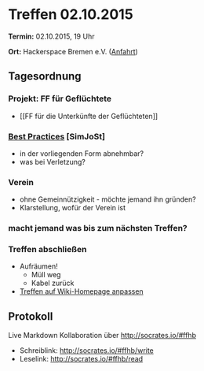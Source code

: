# Treffen 02.10.2015

**Termin:** 02.10.2015, 19 Uhr

**Ort:** Hackerspace Bremen e.V. ([Anfahrt](https://www.hackerspace-bremen.de/anfahrt/))

## Tagesordnung

### Projekt: FF für Geflüchtete
* [[FF für die Unterkünfte der Geflüchteten]]

### [Best Practices](http://wiki.bremen.freifunk.net/Anleitungen/Best-Practices) [SimJoSt]
  * in der vorliegenden Form abnehmbar?
  * was bei Verletzung?

### Verein
* ohne Gemeinnützigkeit - möchte jemand ihn gründen?
* Klarstellung, wofür der Verein ist

### macht jemand was bis zum nächsten Treffen?

### Treffen abschließen
* Aufräumen!
  * Müll weg
  * Kabel zurück
* [Treffen auf Wiki-Homepage anpassen](Home)

## Protokoll
Live Markdown Kollaboration über http://socrates.io/#ffhb
* Schreiblink: http://socrates.io/#ffhb/write
* Leselink: http://socrates.io/#ffhb/read